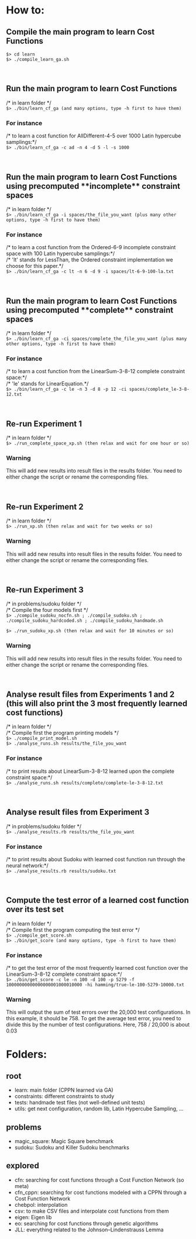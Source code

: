 # How to:

## Compile the main program to learn Cost Functions

`$> cd learn`  
`$> ./compile_learn_ga.sh`

<br>
  
## Run the main program to learn Cost Functions
/\* in learn folder \*/  
`$> ./bin/learn_cf_ga (and many options, type -h first to have them)`

### For instance
/\* to learn a cost function for AllDifferent-4-5 over 1000 Latin hypercube samplings:\*/  
`$> ./bin/learn_cf_ga -c ad -n 4 -d 5 -l -s 1000`

<br>
  
## Run the main program to learn Cost Functions using precomputed \*\*incomplete\*\* constraint spaces
/\* in learn folder \*/  
`$> ./bin/learn_cf_ga -i spaces/the_file_you_want (plus many other options, type -h first to have them)`

### For instance
/\* to learn a cost function from the Ordered-6-9 incomplete constraint space with 100 Latin hypercube samplings:\*/  
/\* 'lt' stands for LessThan, the Ordered constraint implementation we choose for this paper.\*/  
`$> ./bin/learn_cf_ga -c lt -n 6 -d 9 -i spaces/lt-6-9-100-la.txt`

<br>
  
## Run the main program to learn Cost Functions using precomputed \*\*complete\*\* constraint spaces
/\* in learn folder \*/  
`$> ./bin/learn_cf_ga -ci spaces/complete_the_file_you_want (plus many other options, type -h first to have them)`

### For instance
/\* to learn a cost function from the LinearSum-3-8-12 complete constraint space:\*/  
/\* 'le' stands for LinearEquation.\*/  
`$> ./bin/learn_cf_ga -c le -n 3 -d 8 -p 12 -ci spaces/complete_le-3-8-12.txt`

<br>
  
## Re-run Experiment 1
/\* in learn folder \*/  
`$> ./run_complete_space_xp.sh (then relax and wait for one hour or so)`

### Warning
This will add new results into result files in the results folder. You need to either change the script or rename the corresponding files.

<br>
  
## Re-run Experiment 2
/\* in learn folder \*/  
`$> ./run_xp.sh (then relax and wait for two weeks or so)`

### Warning
This will add new results into result files in the results folder. You need to either change the script or rename the corresponding files.

<br>
  
## Re-run Experiment 3
/\* in problems/sudoku folder \*/  
/\* Compile the four models first \*/  
`$> ./compile_sudoku_nocfn.sh ; ./compile_sudoku.sh ; ./compile_sudoku_hardcoded.sh ; ./compile_sudoku_handmade.sh`

`$> ./run_sudoku_xp.sh (then relax and wait for 10 minutes or so)`

### Warning
This will add new results into result files in the results folder. You need to either change the script or rename the corresponding files.

<br>
  
## Analyse result files from Experiments 1 and 2 (this will also print the 3 most frequently learned cost functions)
/\* in learn folder \*/  
/\* Compile first the program printing models \*/  
`$> ./compile_print_model.sh`  
`$> ./analyse_runs.sh results/the_file_you_want`

### For instance
/\* to print results about LinearSum-3-8-12 learned upon the complete constraint space:\*/  
`$> ./analyse_runs.sh results/complete/complete-le-3-8-12.txt`

<br>
  
## Analyse result files from Experiment 3
/\* in problems/sudoku folder \*/  
`$> ./analyse_results.rb results/the_file_you_want`

### For instance
/\* to print results about Sudoku with learned cost function run through the neural network:\*/  
`$> ./analyse_results.rb results/sudoku.txt`

<br>
  
## Compute the test error of a learned cost function over its test set
/\* in learn folder \*/  
/\* Compile first the program computing the test error \*/  
`$> ./compile_get_score.sh`  
`$> ./bin/get_score (and many options, type -h first to have them)`

### For instance
/\* to get the test error of the most frequently learned cost function over the LinearSum-3-8-12 complete constraint space:\*/  
`$> ./bin/get_score -c le -n 100 -d 100 -p 5279 -f 10000000000000000001000010000 -hi hamming/true-le-100-5279-10000.txt`

### Warning
This will output the sum of test errors over the 20,000 test configurations. In this example, it should be 758. To get the average test error, you need to divide this by the number of test configurations. Here, 758 / 20,000 is about 0.03


# Folders:

## root

* learn: main folder (CPPN learned via GA)
* constraints: different constraints to study
* tests: handmade test files (not well-defined unit tests)
* utils: get next configuration, random lib, Latin Hypercube Sampling, ...

## problems

* magic_square: Magic Square benchmark
* sudoku: Sudoku and Killer Sudoku benchmarks

## explored

* cfn: searching for cost functions through a Cost Function Network (so meta)
* cfn_cppn: searching for cost functions modeled with a CPPN through a Cost Function Network
* chebpol: interpolation
* csv: to make CSV files and interpolate cost functions from them
* eigen: Eigen lib
* eo: searching for cost functions through genetic algorithms
* JLL: everything related to the Johnson–Lindenstrauss Lemma 

